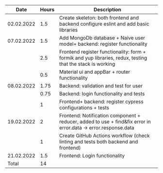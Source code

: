 |Date| Hours | Description|
|---|----|----------|
|02.02.2022|1.5|Create skeleton: both frontend and backend configure eslint and add basic libraries|
|07.02.2022|1.5|Add MongoDb database + Naive user model+ backend: register functionality|
||2.5|Frontend register functionality: form + formik and yup libraries, redux, testing that the stack is working|
||0.5|Material ui and appBar + router functionality|
|08.02.2022|1.75|Backend: validation and test for user|
||0.75|Backend: login functionality and tests|
||1|Frontend+ backend: register cypress configurations + tests|
|19.02.2022|2|Frontend: Notification component + reducer, added to use + find&fix error in error.data -> error.response.data|
||1|Create GitHub Actions workflow (check linting and tests both backend and frontend)|
|21.02.2022|1.5|Frontend: Login functionality|
|Total |14||
